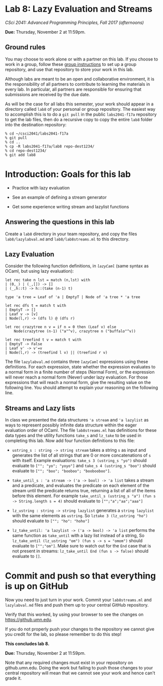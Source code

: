 # Lab 8: Lazy Evaluation and Streams

*CSci 2041: Advanced Programming Principles, Fall 2017 (afternoons)*

**Due:** Thursday, November 2 at 11:59pm.

## Ground rules

You may choose to work alone or with a partner on this lab. If you choose to work in a group, follow these [group instructions](group-instructions.md) to set up a group repository, and use that repository to store your work in this lab.

Although labs are meant to be an open and collaborative environment, it is the
responsibility of all partners to contribute to learning the materials in every
lab. In particular, all partners are responsible for ensuring that submissions
are received by the due date.

As will be the case for all labs this semester, your work should appear in a directory called `lab8` of your personal or group repository.  The easiest way to accomplish this is to do a `git pull` in the public `labs2041-f17a` repository to get the lab files, then do a recursive copy to copy the entire `lab8` folder into the destination repository:

```
% cd ~/csci2041/labs2041-f17a
% git pull
% cd ..
% cp -R labs2041-f17a/lab8 repo-dest1234/
% cd repo-dest1234/
% git add lab8
```

# Introduction: Goals for this lab

+ Practice with lazy evaluation

+ See an example of defining a stream generator

+ Get some experience writing stream and lazylist functions

## Answering the questions in this lab

Create a `lab8` directory in your team repository, and copy the files
`lab8/lazylabval.md` and `lab8/lab8streams.ml` to this directory.

## Lazy Evaluation
Consider the following function definitions, in _`lazyCaml`_ (same
syntax as OCaml, but using lazy evaluation):

```
let rec take n lst = match (n,lst) with
| (0,_) | (_,[]) -> []
| (_,h::t) -> h::(take (n-1) t)

type 'a tree = Leaf of 'a | EmptyT | Node of 'a tree * 'a tree

let rec dfs t = match t with
| EmptyT -> []
| Leaf v -> [v]
| Node(l,r) -> (dfs l) @ (dfs r)

let rec crazytree n v = if n = 0 then (Leaf v) else
	Node(crazytree (n-1) ("a"^v), crazytree n ("buffalo"^v))

let rec treefind t v = match t with
| EmptyT -> False
| Leaf v' -> v'=v
| Node(l,r) -> (treefind l v) || (treefind r v)
```

The file `lazylabval.md` contains three _`lazyCaml`_ expressions using these
definitions.  For each expression, state whether the expression evaluates to a
normal form in a finite number of steps (Normal Form), or the expression will
never reach a normal form (Never) under lazy evaluation.  For those expressions
that will reach a normal form, give the resulting value on the following line.
You should attempt to explain your reasoning on the following line.


## Streams and Lazy lists

In class we presented the data structures `'a stream` and `'a
lazylist` as ways to represent possibly infinite data structure within
the eager evaluation order of OCaml.  The file `lab8streams.ml` has
definitions for these data types and the utility functions `take_s`
and `lz_take` to be used in completing this lab.  Now add four
function definitions to this file:

+ `ustring_s : string -> string stream` takes a string `s` as input and
  generates the list of all strings that are 0 or more concatenations
  of `s` with itself.  Example evaluations: `take_s 3 (ustring_s
  "yo")` should evaluate to `[""; "yo"; "yoyo"]` and `take_s 4
  (ustring_s "boo")` should evaluate to
  `[""; "boo"; "booboo"; "boobooboo"]`.

+ `take_until_s : 'a stream -> ('a -> bool) -> 'a list` takes a stream
  and a predicate, and evaluates the predicate on each element of the
  stream until the predicate returns true, returning a list of all of
  the items before this element.   For example `take_until_s
  (ustring_s "a") (fun s -> String.length s = 4)` should evaluate to
  `["";"a";"aa";"aaa"]`

+ `lz_ustring : string -> string lazylist` generates a `string
  lazylist` with the same elements as `ustring`. So `lztake 3 (lz_ustring "ho")` should evaluate to `[""; "ho": "hoho"]`

+ `lz_take_until: 'a lazylist -> ('a -> bool) -> 'a list` performs the
  same function as `take_until` with a lazy list instead of a string,
	So `lz_take_until (lz_ustring "om") (fun s -> s = "omom")` should evaluate to `["";"om"]`. Make sure to watch out for the `End` case that is not present in
  streams: `lz_take_until End (fun s -> false)` should evaluate to `[]`.


# Commit and push so that everything is up on GitHub

Now you need to just turn in your work. Commit your `lab8streams.ml`
and `lazylabval.md` files and push them up to your central GitHub repository.

Verify that this worked, by using your browser to see the changes on
https://github.umn.edu.

If you do not properly push your changes to the repository we
cannot give you credit for the lab, so please remember to do this
step!

__This concludes lab 8.__

**Due:** Thursday, November 2 at 11:59pm.

Note that any required changes must exist in your repository on
github.umn.edu. Doing the work but failing to push those changes
to your central repository will mean that we cannot see your work
and hence can't grade it.
